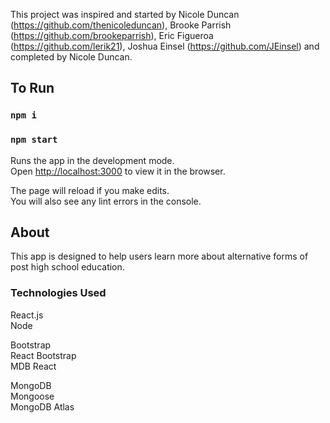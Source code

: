 This project was inspired and started by Nicole Duncan (https://github.com/thenicoleduncan), Brooke Parrish (https://github.com/brookeparrish), Eric Figueroa (https://github.com/lerik21), Joshua Einsel (https://github.com/JEinsel) and completed by Nicole Duncan.

## To Run

### `npm i`
### `npm start`

Runs the app in the development mode.<br />
Open [http://localhost:3000](http://localhost:3001) to view it in the browser.

The page will reload if you make edits.<br />
You will also see any lint errors in the console.

## About

This app is designed to help users learn more about alternative forms of post high school education. 

### Technologies Used

React.js <br />
Node <br />

Bootstrap <br />
React Bootstrap <br />
MDB React <br />

MongoDB <br />
Mongoose <br />
MongoDB Atlas <br />